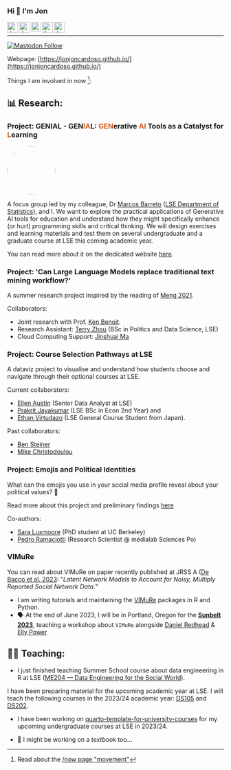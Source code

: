### Hi 👋 I'm Jon 


<a href="https://www.lse.ac.uk/DSI/People/Jonathan-Cardoso-Silva">
  <img align="left" alt="Jon's LSE page" width="25px" src="https://upload.wikimedia.org/wikipedia/commons/thumb/5/51/LSE_Logo.svg/319px-LSE_Logo.svg.png" />
</a>

<a href="https://www.linkedin.com/in/jonjoncardoso">
  <img align="left" alt="Jon's LinkedIN" width="25px" src="https://upload.wikimedia.org/wikipedia/commons/thumb/c/ca/LinkedIn_logo_initials.png/240px-LinkedIn_logo_initials.png" />
</a>

<a href="https://scholar.google.co.uk/citations?user=7QrW-s4AAAAJ&hl=en">
  <img align="left" alt="Jon's Gmail" width="22px" src="https://raw.githubusercontent.com/simple-icons/simple-icons/master/icons/googlescholar.svg" />
</a>

<a href="https://www.researchgate.net/profile/Jonathan-Cardoso-Silva">
  <img align="left" alt="Jon's Gmail" width="25px" src="https://upload.wikimedia.org/wikipedia/commons/thumb/5/5e/ResearchGate_icon_SVG.svg/32px-ResearchGate_icon_SVG.svg.png" />
</a>

<a href="mailto:jonathan.car.silva@gmail.com">
  <img align="left" alt="Jon's Gmail" width="25px" src="https://upload.wikimedia.org/wikipedia/commons/thumb/7/7e/Gmail_icon_%282020%29.svg/320px-Gmail_icon_%282020%29.svg.png" />
</a>

<br/>

__________________________

[![Mastodon Follow](https://img.shields.io/mastodon/follow/110434003198028743?domain=https%3A%2F%2Fdatasci.social&style=social)](https://datasci.social/@jonjoncardoso)

Webpage: [https://jonjoncardoso.github.io/](https://jonjoncardoso.github.io/)


Things I am involved in now [^1]:

## 📊 **Research**:

### Project: GENIAL - GEN<font color='#D55816'>IA</font>L: <font color='#D55816'>GEN</font>erative <font color='#D55816'>AI</font> Tools as a Catalyst for <font color='#D55816'>L</font>earning

<img src="https://github.com/LSE-DSI/genial/assets/896254/413df2b5-cabd-4fbf-94fa-3d50dcefbd22"  style="object-fit: cover;width:8em;height:8em;border-radius: 70%;"/>

A focus group led by my colleague, Dr [Marcos Barreto](https://marcosebarreto.github.io/) ([LSE Department of Statistics](https://lse.ac.uk/statistics)), and I. We want to explore the practical applications of Generative AI tools for education and understand how they might specifically enhance (or hurt) programming skills and critical thinking. We will design exercises and learning materials and test them on several undergraduate and a graduate course at LSE this coming academic year.

You can read more about it on the dedicated website [here](http://lse-dsi.github.io/genial).

### Project: 'Can Large Language Models replace traditional text mining workflow?'

A summer research project inspired by the reading of [Meng 2021](http://arxiv.org/abs/2212.09271). 

Collaborators:

- Joint research with Prof. [Ken Benoit](https://kenbenoit.net/).
- Research Assistant: [Terry Zhou](github.com/tz1211) (BSc in Politics and Data Science, LSE)
- Cloud Computing Support: [Jinshuai Ma](github.com/Mayazure)
 
### Project: Course Selection Pathways at LSE

A dataviz project to visualise and understand how students choose and navigate through their optional courses at LSE. 

Current collaborators:

- [Ellen Austin](https://www.linkedin.com/in/ellen-austin-886a03a/) (Senior Data Analyst at LSE)
- [Prakrit Jayakumar](https://github.com/prakritj) (LSE BSc in Econ 2nd Year) and
- [Ethan Virtudazo](https://github.com/ethanvirtudazo) (LSE General Course Student from Japan).

Past collaborators:

- [Ben Steiner](https://github.com/BSteiner1)
- [Mike Christodoulou](https://github.com/mdc2002)

### Project: Emojis and Political Identities

What can the emojis you use in your social media profile reveal about your political values? 🤔

Read more about this project and preliminary findings [here](https://www.linkedin.com/posts/jonjoncardoso_emojis-talk-politics-activity-7072964675365208064-Ng1u)

Co-authors:

- [Sara Luxmoore](https://github.com/saraluxmoore) (PhD student at UC Berkeley)
- [Pedro Ramaciotti](https://pedroramaciotti.github.io/) (Research Scientist @ médialab Sciences Po)

### VIMuRe

You can read about VIMuRe on paper recently published at JRSS A ([De Bacco et al. 2023](https://doi.org/10.1093/jrsssa/qnac004): "_Latent Network Models to Account for Noisy, Multiply Reported Social Network Data._"

- I am writing tutorials and maintaining the [VIMuRe](https://latentnetworks.github.io/vimure/) packages in R and Python.
- 🗣️ At the end of June 2023, I will be in Portland, Oregon for the [**Sunbelt 2023**](https://www.insna.org/events/sunbelt-2023), teaching a workshop about `VIMuRe` alongside [Daniel Redhead](https://github.com/danielredhead ) & [Elly Power](https://github.com/eapower)  

## 🧑‍🏫 **Teaching**:

- I just finished teaching Summer School course about data engineering in R at LSE ([ME204 — Data Engineering for the Social World](https://www.lse.ac.uk/study-at-lse/summer-schools/summer-school/courses/research-methods/me204)).

I have been preparing material for the upcoming academic year at LSE. I will teach the following courses in the 2023/24 academic year: [DS105](https://lse-dsi.github.io/DS105) and [DS202](https://lse-dsi.github.io/lse-ds202-course-notes).

- I have been working on [quarto-template-for-university-courses](https://github.com/jonjoncardoso/quarto-template-for-university-courses) for my upcoming undergraduate courses at LSE in 2023/24.


- 📖 I might be working on a _textbook_ too...


[^1]: Read about the [/now page "movement"](https://sive.rs/nowff)


